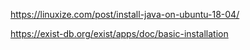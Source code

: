 
https://linuxize.com/post/install-java-on-ubuntu-18-04/

https://exist-db.org/exist/apps/doc/basic-installation
